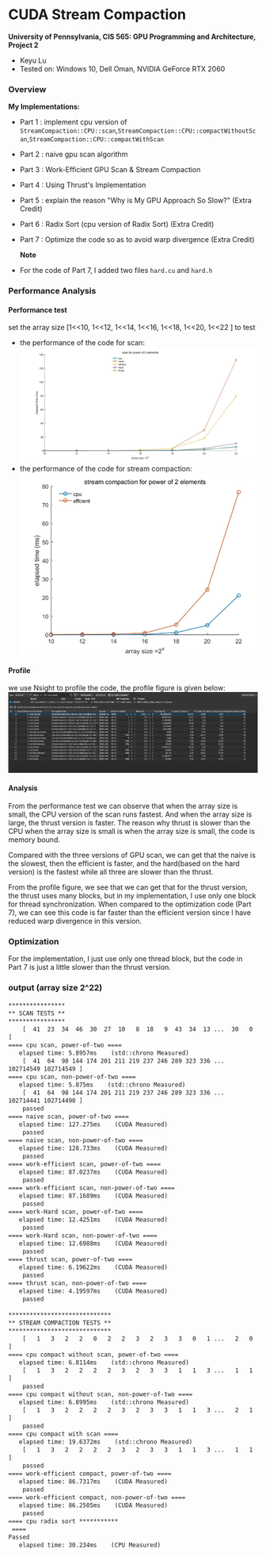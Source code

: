 CUDA Stream Compaction
======================

**University of Pennsylvania, CIS 565: GPU Programming and Architecture, Project 2**

* Keyu Lu
* Tested on: Windows 10, Dell Oman, NVIDIA GeForce RTX 2060

### Overview 
**My Implementations:**
 - Part 1 : implement cpu version of `StreamCompaction::CPU::scan`,`StreamCompaction::CPU::compactWithoutScan`,`StreamCompaction::CPU::compactWithScan`
 - Part 2 : naive gpu scan algorithm
 - Part 3 :  Work-Efficient GPU Scan & Stream Compaction
 - Part 4 :  Using Thrust's Implementation
 - Part 5 : explain the reason "Why is My GPU Approach So Slow?" (Extra Credit)
 - Part 6 : Radix Sort  (cpu version of Radix Sort) (Extra Credit)
 - Part 7 : Optimize the code so as to avoid warp divergence  (Extra Credit)
   
   **Note**
 - For the code of Part 7, I added two files `hard.cu` and `hard.h`

### Performance Analysis 
#### Performance test
set the array size [1<<10, 1<<12, 1<<14, 1<<16, 1<<18, 1<<20, 1<<22 ] to test 

 - the performance of the code for scan:
![](https://github.com/uluyek/Project2-Stream-Compaction/blob/main/scan.jpg)
 - the performance of the code for stream compaction:
![](https://github.com/uluyek/Project2-Stream-Compaction/blob/main/stream.jpg)

#### Profile
we use Nsight to profile the code, the profile figure is given below:
![](https://github.com/uluyek/Project2-Stream-Compaction/blob/main/nsight%20profile.jpg)

#### Analysis
From the performance test we can observe that when the array size is small, the CPU version of the scan runs fastest. And when the array size is large, the thrust version is faster. The reason why thrust is slower than the CPU when the array size is small is when the array size is small, the code is memory bound.

Compared with the three versions of GPU scan, we can get that the naive is the slowest, then the efficient is faster, and the hard(based on the hard version) is the fastest while all three are slower than the thrust.

From the profile figure, we see that we can get that for the thrust version, the thrust uses many blocks, but in my implementation, I use only one block for thread synchronization. When compared to the optimization code (Part 7), we can see this code is far faster than the efficient version since I have reduced warp divergence in this version. 

### Optimization
For the implementation, I just use only one thread block, but the code in Part 7 is just a little slower than the thrust version.

### output (array size 2^22)
```
****************
** SCAN TESTS **
****************
    [  41  23  34  46  30  27  10   8  18   9  43  34  13 ...  30   0 ]
==== cpu scan, power-of-two ====
   elapsed time: 5.8957ms    (std::chrono Measured)
    [  41  64  98 144 174 201 211 219 237 246 289 323 336 ... 102714549 102714549 ]
==== cpu scan, non-power-of-two ====
   elapsed time: 5.875ms    (std::chrono Measured)
    [  41  64  98 144 174 201 211 219 237 246 289 323 336 ... 102714441 102714490 ]
    passed
==== naive scan, power-of-two ====
   elapsed time: 127.275ms    (CUDA Measured)
    passed
==== naive scan, non-power-of-two ====
   elapsed time: 128.733ms    (CUDA Measured)
    passed
==== work-efficient scan, power-of-two ====
   elapsed time: 87.0237ms    (CUDA Measured)
    passed
==== work-efficient scan, non-power-of-two ====
   elapsed time: 87.1689ms    (CUDA Measured)
    passed
==== work-Hard scan, power-of-two ====
   elapsed time: 12.4251ms    (CUDA Measured)
    passed
==== work-Hard scan, non-power-of-two ====
   elapsed time: 12.6988ms    (CUDA Measured)
    passed
==== thrust scan, power-of-two ====
   elapsed time: 6.19622ms    (CUDA Measured)
    passed
==== thrust scan, non-power-of-two ====
   elapsed time: 4.19597ms    (CUDA Measured)
    passed

*****************************
** STREAM COMPACTION TESTS **
*****************************
    [   1   3   2   2   0   2   2   3   2   3   3   0   1 ...   2   0 ]
==== cpu compact without scan, power-of-two ====
   elapsed time: 6.8114ms    (std::chrono Measured)
    [   1   3   2   2   2   2   3   2   3   3   1   1   3 ...   1   1 ]
    passed
==== cpu compact without scan, non-power-of-two ====
   elapsed time: 6.8995ms    (std::chrono Measured)
    [   1   3   2   2   2   2   3   2   3   3   1   1   3 ...   2   1 ]
    passed
==== cpu compact with scan ====
   elapsed time: 19.6372ms    (std::chrono Measured)
    [   1   3   2   2   2   2   3   2   3   3   1   1   3 ...   1   1 ]
    passed
==== work-efficient compact, power-of-two ====
   elapsed time: 86.7317ms    (CUDA Measured)
    passed
==== work-efficient compact, non-power-of-two ====
   elapsed time: 86.2505ms    (CUDA Measured)
    passed
==== cpu radix sort ***********
 ====
Passed
   elapsed time: 30.234ms    (CPU Measured)
```
